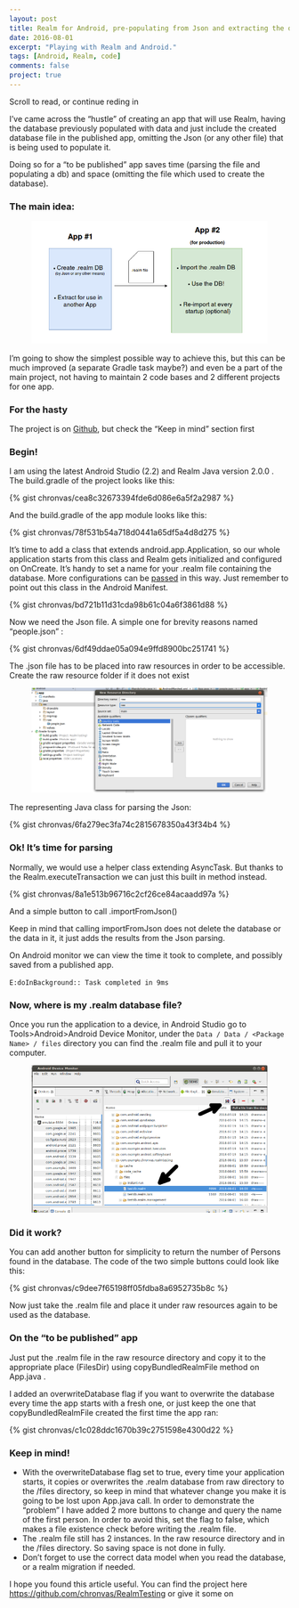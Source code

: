 ```yaml
---
layout: post
title: Realm for Android, pre-populating from Json and extracting the database
date: 2016-08-01
excerpt: "Playing with Realm and Android."
tags: [Android, Realm, code]
comments: false
project: true
---
```


Scroll to read, or continue reding in <a class="social-btn" href="https://medium.com/@chron.vas/realm-for-android-pre-populating-from-json-and-extracting-the-database-8709a2f8db18" target="_blank" rel="noopener noreferrer"><i class="fa fa-fw fa-medium"></i></a>

I’ve came across the “hustle” of creating an app that will use Realm, having the database previously populated with data and just include the created database file in the published app, omitting the Json (or any other file) that is being used to populate it.

Doing so for a “to be published” app saves time (parsing the file and populating a db) and space (omitting the file which used to create the database).

[^1]: <http://en.wikipedia.org/wiki/Syntax_highlighting>

### The main idea:
<figure>
	<a href="https://github.com/chronvas/chronvas.github.io/raw/master/assets/img/realm1.png"><img src="https://github.com/chronvas/chronvas.github.io/raw/master/assets/img/realm1.png"></a>
</figure>
I’m going to show the simplest possible way to achieve this, but this can be much improved (a separate Gradle task maybe?) and even be a part of the main project, not having to maintain 2 code bases and 2 different projects for one app.

### For the hasty
The project is on [Github](https://github.com/chronvas/RealmTesting), but check the “Keep in mind” section first

### Begin!
I am using the latest Android Studio (2.2) and Realm Java version 2.0.0 . The build.gradle of the project looks like this:

{% gist chronvas/cea8c32673394fde6d086e6a5f2a2987 %}

And the build.gradle of the app module looks like this:

{% gist chronvas/78f531b54a718d0441a65df5a4d8d275 %}

It’s time to add a class that extends android.app.Application, so our whole application starts from this class and Realm gets initialized and configured on OnCreate. It’s handy to set a name for your .realm file containing the database. More configurations can be [passed](https://realm.io/docs/java/latest/api/io/realm/RealmConfiguration.Builder.html) in this way. Just remember to point out this class in the Android Manifest.

{% gist chronvas/bd721b11d31cda98b61c04a6f3861d88 %}

Now we need the Json file. A simple one for brevity reasons named “people.json” :

{% gist chronvas/6df49ddae05a094e9ffd8900bc251741 %}

The .json file has to be placed into raw resources in order to be accessible. Create the raw resource folder if it does not exist

<figure>
	<a href="https://github.com/chronvas/chronvas.github.io/raw/master/assets/img/realm2.png"><img src="https://github.com/chronvas/chronvas.github.io/raw/master/assets/img/realm2.png"></a>
</figure>

The representing Java class for parsing the Json:

{% gist chronvas/6fa279ec3fa74c2815678350a43f34b4 %}

### Ok! It’s time for parsing

Normally, we would use a helper class extending AsyncTask. But thanks to the Realm.executeTransaction we can just this built in method instead.

{% gist chronvas/8a1e513b96716c2cf26ce84acaadd97a %}

And a simple button to call .importFromJson()

Keep in mind that calling importFromJson does not delete the database or the data in it, it just adds the results from the Json parsing.

On Android monitor we can view the time it took to complete, and possibly saved from a published app.

`E:doInBackground:: Task completed in 9ms`

### Now, where is my .realm database file?

Once you run the application to a device, in Android Studio go to Tools>Android>Android Device Monitor, under the ` Data / Data / <Package Name> / files ` directory you can find the .realm file and pull it to your computer.

<figure>
	<a href="https://github.com/chronvas/chronvas.github.io/raw/master/assets/img/realm3.png"><img src="https://github.com/chronvas/chronvas.github.io/raw/master/assets/img/realm3.png"></a>
</figure>

### Did it work?

You can add another button for simplicity to return the number of Persons found in the database. The code of the two simple buttons could look like this:

{% gist chronvas/c9dee7f65198ff05fdba8a6952735b8c %}

Now just take the .realm file and place it under raw resources again to be used as the database.

### On the “to be published” app

Just put the .realm file in the raw resource directory and copy it to the appropriate place (FilesDir) using copyBundledRealmFile method on App.java .

I added an overwriteDatabase flag if you want to overwrite the database every time the app starts with a fresh one, or just keep the one that copyBundledRealmFile created the first time the app ran:

{% gist chronvas/c1c028ddc1670b39c2751598e4300d22 %}

### Keep in mind!

* With the overwriteDatabase flag set to true, every time your application starts, it copies or overwrites the .realm database from raw directory to the /files directory, so keep in mind that whatever change you make it is going to be lost upon App.java call. In order to demonstrate the “problem” I have added 2 more buttons to change and query the name of the first person. In order to avoid this, set the flag to false, which makes a file existence check before writing the .realm file.
* The .realm file still has 2 instances. In the raw resource directory and in the /files directory. So saving space is not done in fully.
* Don’t forget to use the correct data model when you read the database, or a realm migration if needed.

I hope you found this article useful. You can find the project here https://github.com/chronvas/RealmTesting
or give it some <a class="social-btn" href="https://medium.com/@chron.vas/realm-for-android-pre-populating-from-json-and-extracting-the-database-8709a2f8db18" target="_blank" rel="noopener noreferrer"><i class="fa fa-fw fa-heart"></i></a> on <a class="social-btn" href="https://medium.com/@chron.vas/realm-for-android-pre-populating-from-json-and-extracting-the-database-8709a2f8db18" target="_blank" rel="noopener noreferrer"><i class="fa fa-fw fa-medium"></i></a>
